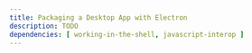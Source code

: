 ```yaml
---
title: Packaging a Desktop App with Electron
description: TODO
dependencies: [ working-in-the-shell, javascript-interop ]
---
```


